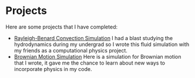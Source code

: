 # Projects

Here are some projects that I have completed: 

- [Rayleigh-Benard Convection Simulation](./python_project/python_project.ipynb) I had a blast studying the hydrodynamics during my undergrad so I wrote this fluid simulation with my friends as a computational physics project.
- [Brownian Motion Simulation](./data_project/index.md) Here is a simulation for Brownian motion that I wrote, it gave me the chance to learn about new ways to incorporate physics in my code.